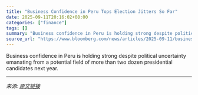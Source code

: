 ```yaml
---
title: "Business Confidence in Peru Tops Election Jitters So Far"
date: 2025-09-11T20:16:02+08:00
categories: ["finance"]
tags: []
summary: "Business confidence in Peru is holding strong despite political uncertainty emanating from a potential field of more than two dozen presidential candidates next year."
source_url: "https://www.bloomberg.com/news/articles/2025-09-11/business-confidence-in-peru-outweighs-election-jitters-so-far"
---
```


Business confidence in Peru is holding strong despite political uncertainty emanating from a potential field of more than two dozen presidential candidates next year.

---

*来源: [原文链接](https://www.bloomberg.com/news/articles/2025-09-11/business-confidence-in-peru-outweighs-election-jitters-so-far)*
